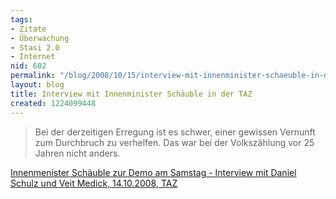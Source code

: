 ```yaml
---
tags:
- Zitate
- Überwachung
- Stasi 2.0
- Internet
nid: 602
permalink: "/blog/2008/10/15/interview-mit-innenminister-schaeuble-in-der-taz.html"
layout: blog
title: Interview mit Innenminister Schäuble in der TAZ
created: 1224099448
---
```

<blockquote>
<p>Bei der derzeitigen Erregung ist es schwer, einer gewissen Vernunft zum Durchbruch zu verhelfen. Das war bei der Volksz&auml;hlung vor 25 Jahren nicht anders.</p>
</blockquote><!--break-->
<p><a href="http://www.taz.de/1/politik/schwerpunkt-ueberwachung/artikel/1/ich-schuetze-ich-gefaehrde-sie-nicht/">
Innenmenister Schäuble  zur Demo am Samstag - Interview mit Daniel Schulz und Veit Medick, 14.10.2008, TAZ</a></p>
